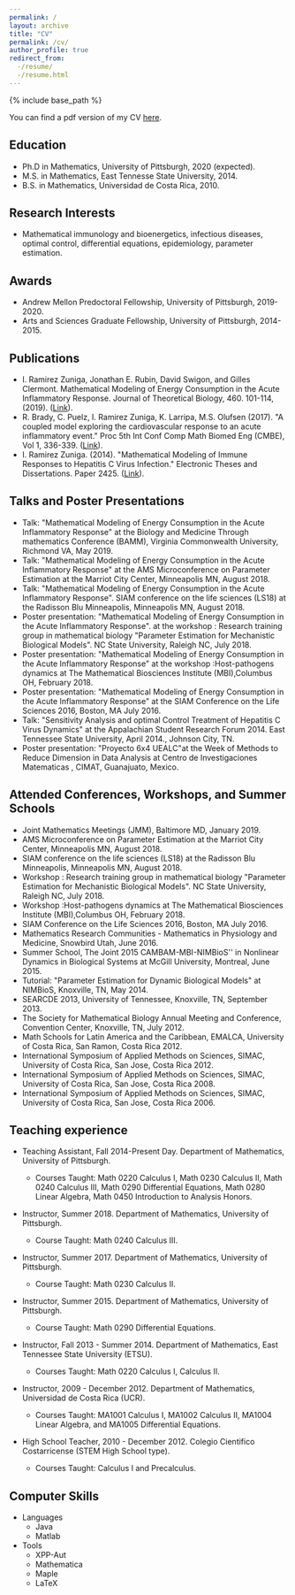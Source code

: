 ```yaml
---
permalink: /
layout: archive
title: "CV"
permalink: /cv/
author_profile: true
redirect_from:
  -/resume/
  -/resume.html
---
```



{% include base_path %}

You can find a pdf version of my CV [here](https://ivanrazu.github.io/files/CVIvanRamirez.pdf).


## Education
* Ph.D in Mathematics, University of Pittsburgh, 2020 (expected).
* M.S. in Mathematics, East Tennesse State University, 2014.
* B.S. in Mathematics, Universidad de Costa Rica, 2010.

## Research Interests
* Mathematical immunology and bioenergetics, infectious diseases, optimal control, differential equations,
epidemiology, parameter estimation.
 
## Awards
* Andrew Mellon Predoctoral Fellowship, University of Pittsburgh, 2019-2020.
* Arts and Sciences Graduate Fellowship, University of Pittsburgh, 2014-2015.
  
## Publications
* I. Ramirez Zuniga, Jonathan E. Rubin, David Swigon, and Gilles Clermont. Mathematical Modeling of Energy Consumption in the Acute Inflammatory Response. Journal of Theoretical Biology, 460. 101-114, (2019).
([Link](https://www.sciencedirect.com/science/article/pii/S0022519318304120)).
* R. Brady, C. Puelz, I. Ramirez Zuniga, K. Larripa, M.S. Olufsen (2017). "A coupled model exploring the cardiovascular response to an acute inflammatory event." Proc 5th Int Conf Comp Math Biomed Eng (CMBE), Vol 1, 336-339. ([Link](http://www.compbiomed.net/2017/cmbe-proceedings.htm)).
* I. Ramirez Zuniga. (2014). "Mathematical Modeling of Immune Responses to Hepatitis C Virus Infection." Electronic Theses and Dissertations. Paper 2425. ([Link](https://dc.etsu.edu/etd/2425)).

## Talks and Poster Presentations
* Talk: "Mathematical Modeling of Energy Consumption in the Acute Inflammatory Response" at the Biology and Medicine Through mathematics Conference (BAMM), Virginia Commonwealth University, Richmond VA, May 2019.
* Talk: "Mathematical Modeling of Energy Consumption in the Acute Inflammatory Response" at the AMS Microconference on Parameter Estimation at the Marriot City Center, Minneapolis MN, August 2018.
* Talk: "Mathematical Modeling of Energy Consumption in the Acute Inflammatory Response". SIAM conference on the life sciences (LS18) at the Radisson Blu Minneapolis, Minneapolis MN, August 2018.
* Poster presentation: "Mathematical Modeling of Energy Consumption in the Acute Inflammatory Response". at the workshop : Research training group in mathematical biology "Parameter Estimation for Mechanistic Biological Models". NC State University, Raleigh NC, July 2018.
* Poster presentation: "Mathematical Modeling of Energy Consumption in the Acute Inflammatory Response" at the workshop :Host-pathogens dynamics at The Mathematical Biosciences Institute (MBI),Columbus OH, February 2018.
* Poster presentation: "Mathematical Modeling of Energy Consumption in the Acute Inflammatory Response" at the SIAM Conference on the Life Sciences 2016, Boston, MA July 2016.
* Talk: "Sensitivity Analysis and optimal Control Treatment of Hepatitis C Virus Dynamics" at the Appalachian Student Research Forum 2014. East Tennessee State University, April 2014., Johnson City, TN.
* Poster presentation: "Proyecto 6x4 UEALC"at the Week of Methods to Reduce Dimension in Data Analysis at Centro de Investigaciones Matematicas , CIMAT, Guanajuato, Mexico.
  
## Attended Conferences, Workshops, and Summer Schools
 * Joint Mathematics Meetings (JMM), Baltimore MD, January 2019.
 * AMS Microconference on Parameter Estimation at the Marriot City Center, Minneapolis MN, August 2018.
 * SIAM conference on the life sciences (LS18) at the Radisson Blu Minneapolis, Minneapolis MN, August 2018.
 * Workshop : Research training group in mathematical biology "Parameter Estimation for Mechanistic Biological Models". NC State University, Raleigh NC, July 2018.
 * Workshop :Host-pathogens dynamics at The Mathematical Biosciences Institute (MBI),Columbus OH, February 2018.
 *  SIAM Conference on the Life Sciences 2016, Boston, MA July 2016.
 *  Mathematics Research Communities - Mathematics in Physiology and Medicine, Snowbird Utah, June 2016.
 *  Summer School, The Joint 2015 CAMBAM-MBI-NIMBioS'' in Nonlinear Dynamics in Biological Systems at McGill University, Montreal, June 2015.
 *  Tutorial: "Parameter Estimation for Dynamic Biological Models" at NIMBioS, Knoxville, TN, May 2014.
 *  SEARCDE 2013, University of Tennessee, Knoxville, TN, September 2013.
 *  The Society for Mathematical Biology Annual Meeting and Conference, Convention Center, Knoxville, TN, July 2012.
 *  Math Schools for Latin America and the Caribbean, EMALCA, University of Costa Rica, San Ramon, Costa Rica 2012.
 * International Symposium of Applied Methods on Sciences, SIMAC, University of Costa Rica, San Jose, Costa Rica 2012.
 * International Symposium of Applied Methods on Sciences, SIMAC, University of Costa Rica, San Jose, Costa Rica 2008.
 * International Symposium of Applied Methods on Sciences, SIMAC, University of Costa Rica, San Jose, Costa Rica 2006.
 
## Teaching experience
* Teaching Assistant, Fall 2014-Present Day. Department of Mathematics, University of Pittsburgh.
   * Courses Taught: Math 0220 Calculus I, Math 0230 Calculus II, Math 0240 Calculus III, Math 0290 Differential Equations, Math 0280 Linear Algebra, Math 0450 Introduction to Analysis Honors.
  
* Instructor, Summer 2018. Department of Mathematics, University of Pittsburgh.    
   * Course Taught: Math 0240 Calculus III. 
  
* Instructor, Summer 2017. Department of Mathematics, University of Pittsburgh.
   * Course Taught: Math 0230 Calculus II. 

* Instructor, Summer 2015.  Department of Mathematics, University of Pittsburgh.
   * Course Taught: Math 0290 Differential Equations. 

* Instructor, Fall 2013 - Summer 2014. Department of Mathematics, East Tennessee State University (ETSU).
   * Courses Taught: Math 0220 Calculus I, Calculus II.
  
* Instructor, 2009 - December 2012. Department of Mathematics, Universidad de Costa Rica (UCR).
   * Courses Taught: MA1001 Calculus I, MA1002 Calculus II, MA1004 Linear Algebra, and MA1005 Differential Equations.

* High School Teacher, 2010 - December 2012. Colegio Cientifico Costarricense (STEM High School type).
   * Courses Taught: Calculus I and Precalculus.
 
## Computer Skills
* Languages 
  * Java
  * Matlab
* Tools
  * XPP-Aut
  * Mathematica
  * Maple
  * LaTeX
  

